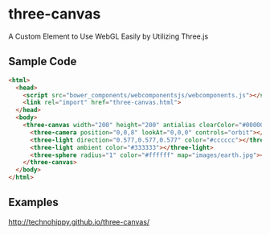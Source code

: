 # three-canvas

A Custom Element to Use WebGL Easily by Utilizing Three.js

## Sample Code

```html
<html>
  <head>
    <script src="bower_components/webcomponentsjs/webcomponents.js"></script>
    <link rel="import" href="three-canvas.html">
  </head>
  <body>
    <three-canvas width="200" height="200" antialias clearColor="#000000">
      <three-camera position="0,0,8" lookAt="0,0,0" controls="orbit"></three-camera>
      <three-light direction="0.577,0.577,0.577" color="#cccccc"></three-light>
      <three-light ambient color="#333333"></three-light>
      <three-sphere radius="1" color="#ffffff" map="images/earth.jpg"></three-sphere>
    </three-canvas>
  </body>
</html>
```

## Examples

http://technohippy.github.io/three-canvas/
